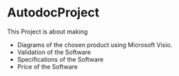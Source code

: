 # AutodocProject
This Project is about making
* Diagrams of the chosen product using Microsoft Visio.
* Validation of the Software
* Specifications of the Software
* Price of the Software
